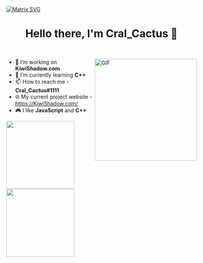   [![Matrix SVG](https://raw.githubusercontent.com/rodrigograca31/rodrigograca31/master/matrix.svg)](https://www.youtube.com/watch?v=SDkAGkd4NLc) 
<p>
    <h1 align="center"><b>Hello there, I'm Cral_Cactus 👋</b></h1>
</p>

<br>

<img align="right" height="270px" alt="GIF"
    src="https://i.pinimg.com/originals/e4/26/70/e426702edf874b181aced1e2fa5c6cde.gif" />

- 👀 I’m working on **KiwiShadow.com**
- 🌱 I’m currently learning **C++**
- 📫 How to reach me - **Cral_Cactus#1111**
- 🌐 My current project website - https://KiwiShadow.com/
- 🎮 I like **JavaScript** and **C++**

<p align="left">
    <a href="https://github.com/Cral-Cactus">
        <img height="180em"
            src="https://github-readme-stats.vercel.app/api?username=Cral-Cactus&&show_icons=true&title_color=08d665&icon_color=08d665&text_color=08d665&bg_color=151515" />
        <img height="180em"
            src="https://github-readme-stats-eight-theta.vercel.app/api/top-langs/?username=Cral-Cactus&hide=c,shell,python&layout=compact&langs_count=8&title_color=08d665&icon_color=08d665&text_color=08d665&bg_color=151515" />
    </a>
</p>
